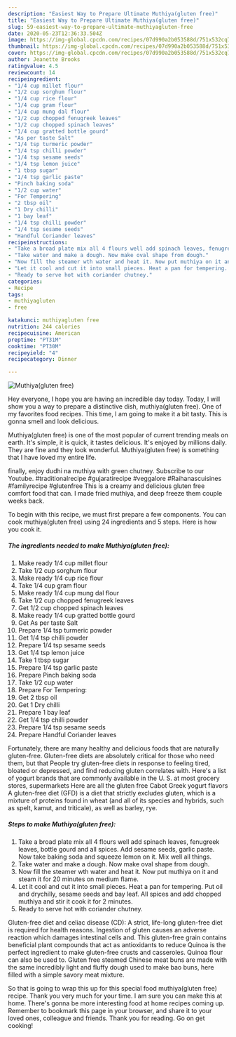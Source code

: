 ```yaml
---
description: "Easiest Way to Prepare Ultimate Muthiya(gluten free)"
title: "Easiest Way to Prepare Ultimate Muthiya(gluten free)"
slug: 59-easiest-way-to-prepare-ultimate-muthiyagluten-free
date: 2020-05-23T12:36:33.504Z
image: https://img-global.cpcdn.com/recipes/07d990a2b053588d/751x532cq70/muthiyagluten-free-recipe-main-photo.jpg
thumbnail: https://img-global.cpcdn.com/recipes/07d990a2b053588d/751x532cq70/muthiyagluten-free-recipe-main-photo.jpg
cover: https://img-global.cpcdn.com/recipes/07d990a2b053588d/751x532cq70/muthiyagluten-free-recipe-main-photo.jpg
author: Jeanette Brooks
ratingvalue: 4.5
reviewcount: 14
recipeingredient:
- "1/4 cup millet flour"
- "1/2 cup sorghum flour"
- "1/4 cup rice flour"
- "1/4 cup gram flour"
- "1/4 cup mung dal flour"
- "1/2 cup chopped fenugreek leaves"
- "1/2 cup chopped spinach leaves"
- "1/4 cup gratted bottle gourd"
- "As per taste Salt"
- "1/4 tsp turmeric powder"
- "1/4 tsp chilli powder"
- "1/4 tsp sesame seeds"
- "1/4 tsp lemon juice"
- "1 tbsp sugar"
- "1/4 tsp garlic paste"
- "Pinch baking soda"
- "1/2 cup water"
- "For Tempering"
- "2 tbsp oil"
- "1 Dry chilli"
- "1 bay leaf"
- "1/4 tsp chilli powder"
- "1/4 tsp sesame seeds"
- "Handful Coriander leaves"
recipeinstructions:
- "Take a broad plate mix all 4 flours well add spinach leaves, fenugreek leaves, bottle gourd and all spices. Add sesame seeds, garlic paste. Now take baking soda and squeeze lemon on it. Mix well all things."
- "Take water and make a dough. Now make oval shape from dough."
- "Now fill the steamer wth water and heat it. Now put muthiya on it and steam it for 20 minutes on medium flame."
- "Let it cool and cut it into small pieces. Heat a pan for tempering. Put oil and drychilly, sesame seeds and bay leaf. All spices and add chopped muthiya and stir it cook it for 2 minutes."
- "Ready to serve hot with coriander chutney."
categories:
- Recipe
tags:
- muthiyagluten
- free

katakunci: muthiyagluten free 
nutrition: 244 calories
recipecuisine: American
preptime: "PT31M"
cooktime: "PT30M"
recipeyield: "4"
recipecategory: Dinner

---
```



![Muthiya(gluten free)](https://img-global.cpcdn.com/recipes/07d990a2b053588d/751x532cq70/muthiyagluten-free-recipe-main-photo.jpg)

Hey everyone, I hope you are having an incredible day today. Today, I will show you a way to prepare a distinctive dish, muthiya(gluten free). One of my favorites food recipes. This time, I am going to make it a bit tasty. This is gonna smell and look delicious.

Muthiya(gluten free) is one of the most popular of current trending meals on earth. It's simple, it is quick, it tastes delicious. It's enjoyed by millions daily. They are fine and they look wonderful. Muthiya(gluten free) is something that I have loved my entire life.

finally, enjoy dudhi na muthiya with green chutney. Subscribe to our Youtube. #traditionalrecipe #gujaratirecipe #veggalore #Raihanascuisines #familyrecipe #glutenfree This is a creamy and delicious gluten free comfort food that can. I made fried muthiya, and deep freeze them couple weeks back.


To begin with this recipe, we must first prepare a few components. You can cook muthiya(gluten free) using 24 ingredients and 5 steps. Here is how you cook it.

##### The ingredients needed to make Muthiya(gluten free):

1. Make ready 1/4 cup millet flour
1. Take 1/2 cup sorghum flour
1. Make ready 1/4 cup rice flour
1. Take 1/4 cup gram flour
1. Make ready 1/4 cup mung dal flour
1. Take 1/2 cup chopped fenugreek leaves
1. Get 1/2 cup chopped spinach leaves
1. Make ready 1/4 cup gratted bottle gourd
1. Get As per taste Salt
1. Prepare 1/4 tsp turmeric powder
1. Get 1/4 tsp chilli powder
1. Prepare 1/4 tsp sesame seeds
1. Get 1/4 tsp lemon juice
1. Take 1 tbsp sugar
1. Prepare 1/4 tsp garlic paste
1. Prepare Pinch baking soda
1. Take 1/2 cup water
1. Prepare For Tempering:
1. Get 2 tbsp oil
1. Get 1 Dry chilli
1. Prepare 1 bay leaf
1. Get 1/4 tsp chilli powder
1. Prepare 1/4 tsp sesame seeds
1. Prepare Handful Coriander leaves


Fortunately, there are many healthy and delicious foods that are naturally gluten-free. Gluten-free diets are absolutely critical for those who need them, but that People try gluten-free diets in response to feeling tired, bloated or depressed, and find reducing gluten correlates with. Here&#39;s a list of yogurt brands that are commonly available in the U. S. at most grocery stores, supermarkets Here are all the gluten free Cabot Greek yogurt flavors A gluten-free diet (GFD) is a diet that strictly excludes gluten, which is a mixture of proteins found in wheat (and all of its species and hybrids, such as spelt, kamut, and triticale), as well as barley, rye. 

##### Steps to make Muthiya(gluten free):

1. Take a broad plate mix all 4 flours well add spinach leaves, fenugreek leaves, bottle gourd and all spices. Add sesame seeds, garlic paste. Now take baking soda and squeeze lemon on it. Mix well all things.
1. Take water and make a dough. Now make oval shape from dough.
1. Now fill the steamer wth water and heat it. Now put muthiya on it and steam it for 20 minutes on medium flame.
1. Let it cool and cut it into small pieces. Heat a pan for tempering. Put oil and drychilly, sesame seeds and bay leaf. All spices and add chopped muthiya and stir it cook it for 2 minutes.
1. Ready to serve hot with coriander chutney.


Gluten-free diet and celiac disease (CD): A strict, life-long gluten-free diet is required for health reasons. Ingestion of gluten causes an adverse reaction which damages intestinal cells and. This gluten-free grain contains beneficial plant compounds that act as antioxidants to reduce Quinoa is the perfect ingredient to make gluten-free crusts and casseroles. Quinoa flour can also be used to. Gluten free steamed Chinese meat buns are made with the same incredibly light and fluffy dough used to make bao buns, here filled with a simple savory meat mixture. 

So that is going to wrap this up for this special food muthiya(gluten free) recipe. Thank you very much for your time. I am sure you can make this at home. There's gonna be more interesting food at home recipes coming up. Remember to bookmark this page in your browser, and share it to your loved ones, colleague and friends. Thank you for reading. Go on get cooking!
